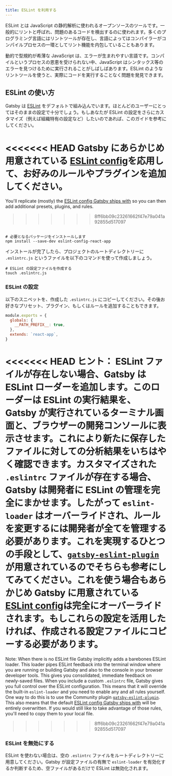 ```yaml
---
title: ESLint を利用する
---
```


ESLint とは JavaScript の静的解析に使われるオープンソースのツールです。一般的にリントと呼ばれ、問題のあるコードを検出するのに使われます。多くのプログラミング言語にはリントツールが存在し、言語によってはコンパイラーがコンパイルプロセスの一環としてリント機能を内包していることもあります。

動的で型規約が希薄な JavaScript は、エラーが生まれやすい言語です。コンパイルというプロセスの恩恵を受けられない中、JavaScript はシンタックス等のエラーを見つけるために実行されることがしばしばあります。ESLint のようなリントツールを使うと、実際にコードを実行することなく問題を発見できます。

## ESLint の使い方

Gatsby は [ESLint](https://eslint.org) をデフォルトで組み込んでいます。ほとんどのユーザーにとってはそのままの設定で十分でしょう。もしあなたが ESLint の設定をさらにカスタマイズ（例えば組織特有の設定など）したいのであれば、このガイドを参考にしてください。

<<<<<<< HEAD
Gatsby にあらかじめ用意されている [ESLint config](https://github.com/gatsbyjs/gatsby/blob/master/packages/gatsby/src/utils/eslint-config.js)を応用して、お好みのルールやプラグインを追加してください。
=======
You'll replicate (mostly) the [ESLint config Gatsby ships with](https://github.com/gatsbyjs/gatsby/blob/master/packages/gatsby/src/utils/eslint-config.ts) so you can then add additional presets, plugins, and rules.
>>>>>>> 8ff6bb09c23261662f47e79a041a92855d517097

```shell

# 必要となるパッケージをインストールします
npm install --save-dev eslint-config-react-app
```

インストールが完了したら、プロジェクトのルートディレクトリーに `.eslintrc.js` というファイルを以下のコマンドを使って作成しましょう。

```shell
# ESLint の設定ファイルを作成する
touch .eslintrc.js
```

### ESLint の設定

以下のスニペットを、作成した `.eslintrc.js` にコピーしてください。その後お好きなプリセット、プラグイン、もしくはルールを追加することもできます。

```js:title=.eslintrc.js
module.exports = {
  globals: {
    __PATH_PREFIX__: true,
  },
  extends: `react-app`,
}
```

<<<<<<< HEAD
ヒント： ESLint ファイルが存在しない場合、Gatsby は ESLint ローダーを追加します。このローダーは ESLint の実行結果を、Gatsby が実行されているターミナル画面と、ブラウザーの開発コンソールに表示させます。これにより新たに保存したファイルに対しての分析結果をいちはやく確認できます。カスタマイズされた `.eslintrc` ファイルが存在する場合、Gatsby は開発者に ESLint の管理を完全にまかせます。したがって `eslint-loader` はオーバーライドされ、ルールを変更するには開発者が全てを管理する必要があります。これを実現するひとつの手段として、[`gatsby-eslint-plugin`](/packages/gatsby-plugin-eslint/)が用意されているのでそちらも参考にしてみてください。これを使う場合もあらかじめ Gatsby に用意されている [ESLint config](https://github.com/gatsbyjs/gatsby/blob/master/packages/gatsby/src/utils/eslint-config.js)は完全にオーバーライドされます。もしこれらの設定を活用したければ、作成される設定ファイルにコピーする必要があります。
=======
Note: When there is no ESLint file Gatsby implicitly adds a barebones ESLint loader. This loader pipes ESLint feedback into the terminal window where you are running or building Gatsby and also to the console in your browser developer tools. This gives you consolidated, immediate feedback on newly-saved files. When you include a custom `.eslintrc` file, Gatsby gives you full control over the ESLint configuration. This means that it will override the built-in `eslint-loader` and you need to enable any and all rules yourself. One way to do this is to use the Community plugin [`gatsby-eslint-plugin`](/packages/gatsby-plugin-eslint/). This also means that the default [ESLint config Gatsby ships with](https://github.com/gatsbyjs/gatsby/blob/master/packages/gatsby/src/utils/eslint-config.ts) will be entirely overwritten. If you would still like to take advantage of those rules, you'll need to copy them to your local file.
>>>>>>> 8ff6bb09c23261662f47e79a041a92855d517097

### ESLint を無効にする

ESLint を使わない場合は、空の `.eslintrc` ファイルをルートディレクトリーに用意してください。Gatsby が設定ファイルの有無で `eslint-loader` を有効化するか判断するため、空ファイルがあるだけで ESLint は無効化されます。
